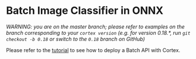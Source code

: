 # Batch Image Classifier in ONNX

_WARNING: you are on the master branch; please refer to examples on the branch corresponding to your `cortex version` (e.g. for version 0.18.*, run `git checkout -b 0.18` or switch to the `0.18` branch on GitHub)_

<!-- CORTEX_VERSION_MINOR -->
Please refer to the [tutorial](https://docs.cortex.dev/v/master/batchapi/image-classifier#deploy-your-batch-api) to see how to deploy a Batch API with Cortex.
